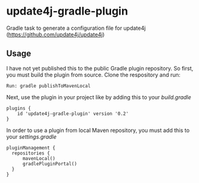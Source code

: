 # update4j-gradle-plugin
Gradle task to generate a configuration file for update4j (https://github.com/update4j/update4j)



## Usage

I have not yet published this to the public Gradle plugin repository. So first, you must build the plugin from source. Clone the respository and run:

`Run: gradle publishToMavenLocal
`

Next, use the plugin in your project like by adding this to your *build.gradle*

```
plugins {
    id 'update4j-gradle-plugin' version '0.2'
}
```

In order to use a plugin from local Maven repository, you must add this to your *settings.gradle*

```
pluginManagement {
  repositories {
      mavenLocal()
      gradlePluginPortal()
  }
}
```

